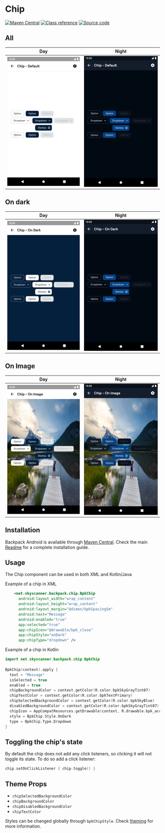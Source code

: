 # Chip

[![Maven Central](https://img.shields.io/maven-central/v/net.skyscanner.backpack/backpack-android)](https://search.maven.org/artifact/net.skyscanner.backpack/backpack-android)
[![Class reference](https://img.shields.io/badge/Class%20reference-Android-blue)](https://backpack.github.io/android/Backpack/net.skyscanner.backpack.chip)
[![Source code](https://img.shields.io/badge/Source%20code-GitHub-lightgrey)](https://github.com/Skyscanner/backpack-android/tree/main/Backpack/src/main/java/net/skyscanner/backpack/chip)

## All

| Day | Night |
| --- | --- |
| <img src="https://raw.githubusercontent.com/Skyscanner/backpack-android/main/docs/view/Chip/screenshots/default.png" alt="Chip component" width="375" /> | <img src="https://raw.githubusercontent.com/Skyscanner/backpack-android/main/docs/view/Chip/screenshots/default_dm.png" alt="Chip component - dark mode" width="375" /> |

## On dark

| Day | Night |
| --- | --- |
| <img src="https://raw.githubusercontent.com/Skyscanner/backpack-android/main/docs/view/Chip/screenshots/on-dark.png" alt="On dark Chip component" width="375" /> |<img src="https://raw.githubusercontent.com/Skyscanner/backpack-android/main/docs/view/Chip/screenshots/on-dark_dm.png" alt="On dark Chip component - dark mode" width="375" /> |

## On Image

| Day | Night |
| --- | --- |
| <img src="https://raw.githubusercontent.com/Skyscanner/backpack-android/main/docs/view/Chip/screenshots/on-image.png" alt="On Image Chip component" width="375" /> |<img src="https://raw.githubusercontent.com/Skyscanner/backpack-android/main/docs/view/Chip/screenshots/on-image_dm.png" alt="On Image Chip component - dark mode" width="375" /> |

## Installation

Backpack Android is available through [Maven Central](https://search.maven.org/artifact/net.skyscanner.backpack/backpack-android). Check the main [Readme](../../../README.md#installation) for a complete installation guide.

## Usage

The Chip component can be used in both XML and Kotlin/Java

Example of a chip in XML

```xml
    <net.skyscanner.backpack.chip.BpkChip
      android:layout_width="wrap_content"
      android:layout_height="wrap_content"
      android:layout_margin="@dimen/bpkSpacingSm"
      android:text="Message"
      android:enabled="true"
      app:selected="true"
      app:chipIcon="@drawable/bpk_close"
      app:chipStyle="onDark"
      app:chipType="dropdown" />
```

Example of a chip in Kotlin

```Kotlin
import net.skyscanner.backpack.chip.BpkChip

BpkChip(context).apply {
  text = "Message"
  isSelected = true
  enabled = true
  chipBackgroundColor = context.getColor(R.color.bpkSkyGrayTint07)
  chipTextColor = context.getColor(R.color.bpkTextPrimary)
  chipSelectedBackgroundColor = context.getColor(R.color.bpkSkyBlue)
  disabledBackgroundColor = context.getColor(R.color.bpkSkyGrayTint07)
  chipIcon = AppCompatResources.getDrawable(context, R.drawable.bpk_account)
  style = BpkChip.Style.OnDark
  type = BpkChip.Type.Dropdown
}
```

## Toggling the chip's state

By default the chip does not add any click listeners, so clicking it will not toggle its state.
To do so add a click listener:

```Kotlin
chip.setOnClickListener { chip.toggle() }
```

## Theme Props

- `chipSelectedBackgroundColor`
- `chipBackgroundColor`
- `chipDisabledBackgroundColor`
- `chipTextColor`


Styles can be changed globally through `bpkChipStyle`. Check [theming](https://github.com/Skyscanner/backpack-android/blob/main/docs/view/THEMING.md) for more information.
